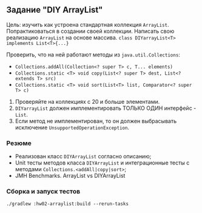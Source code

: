Задание "DIY ArrayList" 
---

Цель: изучить как устроена стандартная коллекция `ArrayList`. Попрактиковаться в создании своей коллекции.
Написать свою реализацию `ArrayList` на основе массива.
`class DIYarrayList<T> implements List<T>{...}`

Проверить, что на ней работают методы из `java.util.Collections`:
* `Collections.addAll(Collection<? super T> c, T... elements)`
* `Collections.static <T> void copy(List<? super T> dest, List<? extends T> src)`
* `Collections.static <T> void sort(List<T> list, Comparator<? super T> c)`

1) Проверяйте на коллекциях с 20 и больше элементами.
2) `DIYarrayList` должен имплементировать ТОЛЬКО ОДИН интерфейс - `List`.
3) Если метод не имплементирован, то он должен выбрасывать исключение `UnsupportedOperationException`.

### Резюме
* Реализован класс `DIYArrayList` согласно описанию;
* Unit тесты методов класса `DIYArrayList` и 
интеграционные тесты с методами `Collections.<addAll|copy|sort>`; 
* JMH Benchmarks. ArrayList vs DIYArrayList

### Сборка и запуск тестов
```
./gradlew :hw02-arraylist:build --rerun-tasks
```
